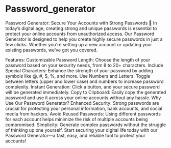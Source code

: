 # Password_generator
Password Generator: Secure Your Accounts with Strong Passwords 🔐
In today’s digital age, creating strong and unique passwords is essential to protect your online accounts from unauthorized access. Our Password Generator is designed to help you create highly secure passwords in just a few clicks. Whether you're setting up a new account or updating your existing passwords, we’ve got you covered.

Features:
Customizable Password Length: Choose the length of your password based on your security needs, from 8 to 20+ characters.
Include Special Characters: Enhance the strength of your password by adding symbols like @, #, $, %, and more.
Use Numbers and Letters: Toggle between letters (upper and lower case) and numbers to increase password complexity.
Instant Generation: Click a button, and your secure password will be generated immediately.
Copy to Clipboard: Easily copy the generated password and use it across your online accounts without any hassle.
Why Use Our Password Generator?
Enhanced Security: Strong passwords are crucial for protecting your personal information, bank accounts, and social media from hackers.
Avoid Reused Passwords: Using different passwords for each account helps minimize the risk of multiple accounts being compromised.
Simplicity: Generate complex passwords without the struggle of thinking up one yourself.
Start securing your digital life today with our Password Generator—a fast, easy, and reliable tool to protect your accounts!